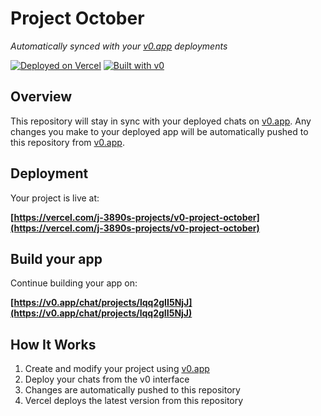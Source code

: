 # Project October

*Automatically synced with your [v0.app](https://v0.app) deployments*

[![Deployed on Vercel](https://img.shields.io/badge/Deployed%20on-Vercel-black?style=for-the-badge&logo=vercel)](https://vercel.com/j-3890s-projects/v0-project-october)
[![Built with v0](https://img.shields.io/badge/Built%20with-v0.app-black?style=for-the-badge)](https://v0.app/chat/projects/lqq2gII5NjJ)

## Overview

This repository will stay in sync with your deployed chats on [v0.app](https://v0.app).
Any changes you make to your deployed app will be automatically pushed to this repository from [v0.app](https://v0.app).

## Deployment

Your project is live at:

**[https://vercel.com/j-3890s-projects/v0-project-october](https://vercel.com/j-3890s-projects/v0-project-october)**

## Build your app

Continue building your app on:

**[https://v0.app/chat/projects/lqq2gII5NjJ](https://v0.app/chat/projects/lqq2gII5NjJ)**

## How It Works

1. Create and modify your project using [v0.app](https://v0.app)
2. Deploy your chats from the v0 interface
3. Changes are automatically pushed to this repository
4. Vercel deploys the latest version from this repository